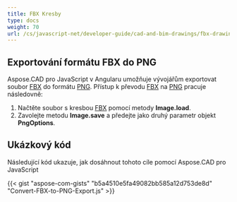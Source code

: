 ```yaml
---
title: FBX Kresby
type: docs
weight: 70
url: /cs/javascript-net/developer-guide/cad-and-bim-drawings/fbx-drawings/
---
```


## **Exportování formátu FBX do PNG**

Aspose.CAD pro JavaScript v Angularu umožňuje vývojářům exportovat soubor [FBX](https://docs.fileformat.com/3d/fbx/) do formátu [PNG](https://docs.fileformat.com/image/png/).
Přístup k převodu [FBX](https://docs.fileformat.com/3d/fbx/) na [PNG](https://docs.fileformat.com/image/png/) pracuje následovně:

1. Načtěte soubor s kresbou [FBX](https://docs.fileformat.com/3d/fbx/) pomocí metody **Image.load**.
1. Zavolejte metodu **Image.save** a předejte jako druhý parametr objekt **PngOptions**.

## Ukázkový kód

Následující kód ukazuje, jak dosáhnout tohoto cíle pomocí Aspose.CAD pro JavaScript

{{< gist "aspose-com-gists" "b5a4510e5fa49082bb585a12d753de8d" "Convert-FBX-to-PNG-Export.js" >}}
